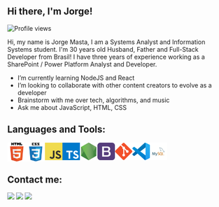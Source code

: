 <!-- <h1 align="center">Hi 👋, I'm Jorge Masta</h1>
<h3 align="center">I'm 30 years old Husband, Father and Full-Stack Developer from Brasil/h3> -->

## Hi there, I'm Jorge!
<p align="left"> <img src="https://komarev.com/ghpvc/?username=jimasta&color=yellow" alt="Profile views" /> </p>
Hi, my name is Jorge Masta, I am a Systems Analyst and Information Systems student. I'm 30 years old Husband, Father and Full-Stack Developer from Brasil!
I have three years of experience working as a SharePoint / Power Platform Analyst and Developer.




- I’m currently learning NodeJS and React
- I’m looking to collaborate with other content creators to evolve as a developer
- Brainstorm with me over tech, algorithms, and music
- Ask me about JavaScript, HTML, CSS

## Languages and Tools:

<div>
  <img align="left" height="43" src="https://raw.githubusercontent.com/github/explore/80688e429a7d4ef2fca1e82350fe8e3517d3494d/topics/html/html.png" alt="HTML5"/>
  <img align="left" height="43" src="https://raw.githubusercontent.com/github/explore/80688e429a7d4ef2fca1e82350fe8e3517d3494d/topics/css/css.png" alt="CSS"/>
  <img align="left" height="40" src="https://raw.githubusercontent.com/github/explore/80688e429a7d4ef2fca1e82350fe8e3517d3494d/topics/javascript/javascript.png" alt="Javascript"/>
  <img align="left" height="40" src="https://raw.githubusercontent.com/github/explore/80688e429a7d4ef2fca1e82350fe8e3517d3494d/topics/typescript/typescript.png" alt="Typescript"/>
  <img align="left" height="40" src="https://raw.githubusercontent.com/github/explore/80688e429a7d4ef2fca1e82350fe8e3517d3494d/topics/nodejs/nodejs.png" alt="Nodejs"/>
  <img align="left" height="40" src="https://raw.githubusercontent.com/github/explore/80688e429a7d4ef2fca1e82350fe8e3517d3494d/topics/bootstrap/bootstrap.png" alt="Bootstrap"/>
  <img align="left" height="40" src="https://raw.githubusercontent.com/devicons/devicon/master/icons/git/git-original.svg" alt="git">
  <img align="left" height="40" src="https://raw.githubusercontent.com/github/explore/80688e429a7d4ef2fca1e82350fe8e3517d3494d/topics/visual-studio-code/visual-studio-code.png">
  <img  height="40" src="https://raw.githubusercontent.com/github/explore/80688e429a7d4ef2fca1e82350fe8e3517d3494d/topics/mysql/mysql.png" alt="MySQL"/>
  
</div>

## Contact me:

<a href="mailto:jorgeilya@gmail.com" alt="Gmail">
<img src="https://img.shields.io/badge/-Gmail-FF0000?style=flat-square&labelColor=FF0000&logo=gmail&logoColor=white&link=mailto:jorgeilya@gmail.com"/></a>
<a href="https://www.linkedin.com/in/jorgeilyamasta" alt="Linkedin">
<img src="https://img.shields.io/badge/-Linkedin-0e76a8?style=flat-square&logo=Linkedin&logoColor=white&link=https://www.linkedin.com/in/jorgeilyamasta" /></a>
<a href="#" alt="WhatsApp">
<img src="https://img.shields.io/badge/-WhatsApp-25d366?style=flat-square&labelColor=25d366&logo=whatsapp&logoColor=white&link=https://api.whatsapp.com/send?phone=5511952179759"/></a>

